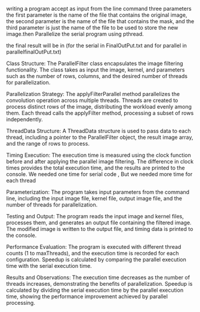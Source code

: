 writing a program accept as input from the line command three parameters the first parameter is the name of the file that contains the original image, the second parameter is the name of the file that contains the mask, and the third parameter is just the name of the file to be used to store the new image.then Parallelize the serial program using pthread.

the final result will be in (for the serial in FinalOutPut.txt and for parallel in parallelfinalOutPut.txt)

Class Structure:
The ParallelFilter class encapsulates the image filtering functionality.
The class takes as input the image, kernel, and parameters such as the number of rows, columns, and the desired number of threads for parallelization.

Parallelization Strategy:
The applyFilterParallel method parallelizes the convolution operation across multiple threads.
Threads are created to process distinct rows of the image, distributing the workload evenly among them.
Each thread calls the applyFilter method, processing a subset of rows independently.

ThreadData Structure:
A ThreadData structure is used to pass data to each thread, including a pointer to the ParallelFilter object, the result image array, and the range of rows to process.

Timing Execution:
The execution time is measured using the clock function before and after applying the parallel image filtering.
The difference in clock times provides the total execution time, and the results are printed to the console.
We needed one time for serial code , But we needed more time for each thread 

Parameterization:
The program takes input parameters from the command line, including the input image file, kernel file, output image file, and the number of threads for parallelization.

Testing and Output:
The program reads the input image and kernel files, processes them, and generates an output file containing the filtered image.
The modified image is written to the output file, and timing data is printed to the console.

Performance Evaluation:
The program is executed with different thread counts (1 to maxThreads), and the execution time is recorded for each configuration.
Speedup is calculated by comparing the parallel execution time with the serial execution time.

Results and Observations:
The execution time decreases as the number of threads increases, demonstrating the benefits of parallelization.
Speedup is calculated by dividing the serial execution time by the parallel execution time, showing the performance improvement achieved by parallel processing.
